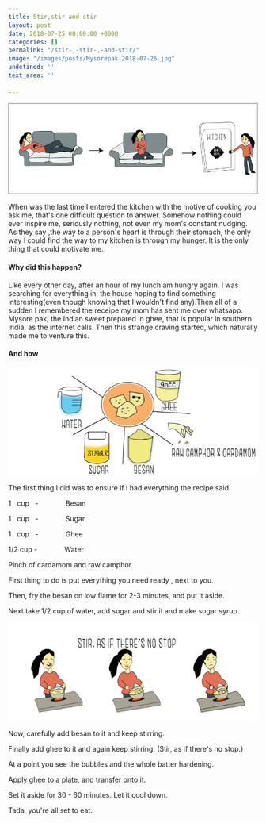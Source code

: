 ```yaml
---
title: Stir,stir and stir
layout: post
date: 2018-07-25 00:00:00 +0000
categories: []
permalink: "/stir-,-stir-,-and-stir/"
image: "/images/posts/Mysorepak-2018-07-26.jpg"
undefined: ''
text_area: ''

---
```

![](/images/posts/Motivation-2018-07-25-4.png)

When was the last time I entered the kitchen with the motive of cooking you ask me, that's one difficult question to answer. Somehow nothing could ever inspire me, seriously nothing, not even my mom's constant nudging. As they say ,the way to a person's heart is through their stomach, the only way I could find the way to my kitchen is through my hunger. It is the only thing that could motivate me.

#### **Why did this happen?**

Like every other day, after an hour of my lunch am hungry again. I was searching for everything in  the house hoping to find something interesting(even though knowing that I wouldn't find any).Then all of a sudden I remembered the receipe my mom has sent me over whatsapp. Mysore pak, the Indian sweet prepared in ghee, that is popular in southern India, as the internet calls. Then this strange craving started, which naturally made me to venture this.

#### **And how**

![](/images/posts/Ingredients-2018-07-26.png)

The first thing I did was to ensure if I had everything the recipe said.

1   cup   -              Besan

1   cup   -              Sugar

1   cup   -              Ghee

1/2 cup -              Water

Pinch of cardamom and raw camphor

First thing to do is put everything you need ready , next to you.

Then, fry the besan on low flame for 2-3 minutes, and put it aside.

Next take 1/2 cup of water, add sugar and stir it and make sugar syrup.

![](/images/posts/Stir-2018-07-26.png)

Now, carefully add besan to it and keep stirring.

Finally add ghee to it and again keep stirring. (Stir, as if there's no stop.)

At a point you see the bubbles and the whole batter hardening.

Apply ghee to a plate, and transfer onto it.

Set it aside for 30 - 60 minutes. Let it cool down.

Tada, you're all set to eat.